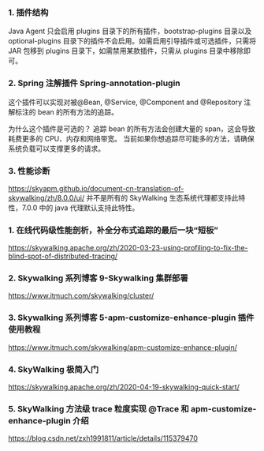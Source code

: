 ### 1. 插件结构

Java Agent 只会启用 plugins 目录下的所有插件，bootstrap-plugins 目录以及 optional-plugins 目录下的插件不会启用。如需启用引导插件或可选插件，只需将 JAR 包移到 plugins 目录下，如需禁用某款插件，只需从 plugins 目录中移除即可。

### 2. Spring 注解插件 Spring-annotation-plugin

这个插件可以实现对被@Bean, @Service, @Component and @Repository 注解标注的 bean 的所有方法的追踪。

为什么这个插件是可选的？
追踪 bean 的所有方法会创建大量的 span，这会导致耗费更多的 CPU、内存和网络带宽。 当前如果你想追踪尽可能多的方法，请确保系统负载可以支撑更多的请求。

### 3. 性能诊断

https://skyapm.github.io/document-cn-translation-of-skywalking/zh/8.0.0/ui/
并不是所有的 SkyWalking 生态系统代理都支持此特性，7.0.0 中的 java 代理默认支持此特性。

### 1. 在线代码级性能剖析，补全分布式追踪的最后一块“短板”

https://skywalking.apache.org/zh/2020-03-23-using-profiling-to-fix-the-blind-spot-of-distributed-tracing/

### 2. Skywalking 系列博客 9-Skywalking 集群部署

https://www.itmuch.com/skywalking/cluster/

### 3. Skywalking 系列博客 5-apm-customize-enhance-plugin 插件使用教程

https://www.itmuch.com/skywalking/apm-customize-enhance-plugin/

### 4. SkyWalking 极简入门

https://skywalking.apache.org/zh/2020-04-19-skywalking-quick-start/

### 5. SkyWalking 方法级 trace 粒度实现 @Trace 和 apm-customize-enhance-plugin 介绍

https://blog.csdn.net/zxh1991811/article/details/115379470
